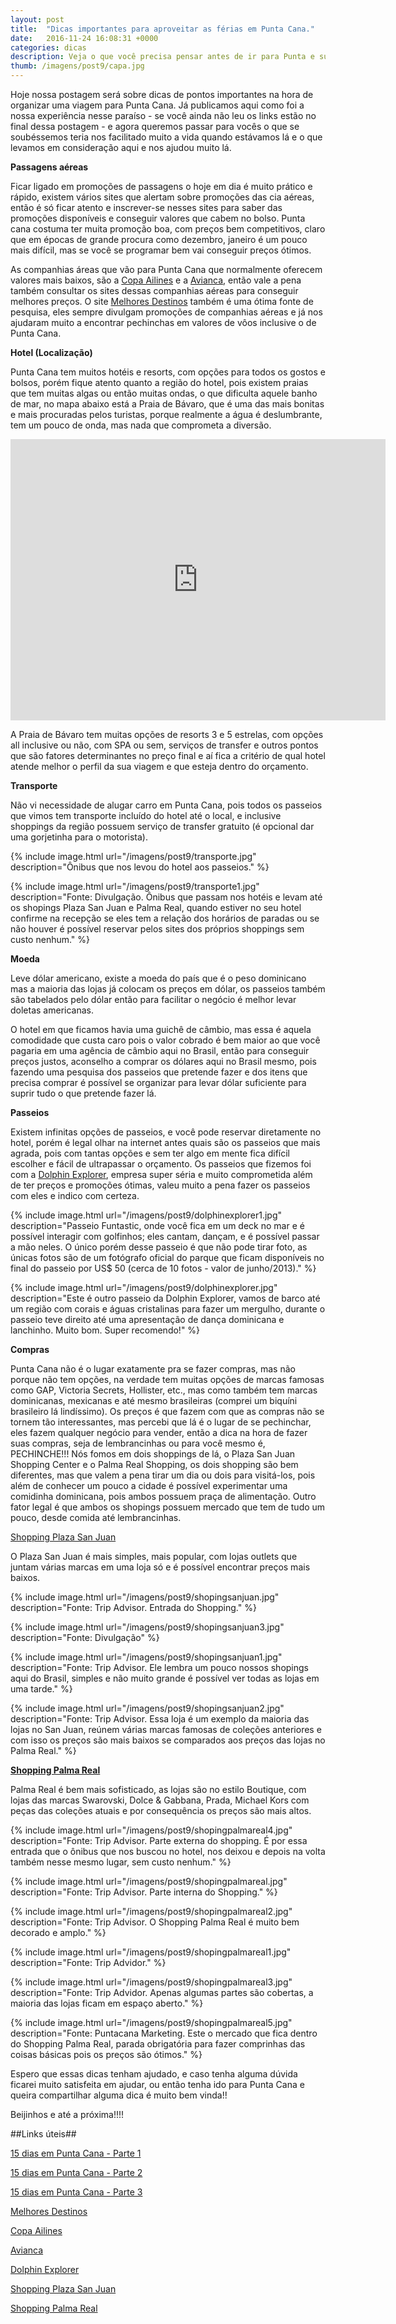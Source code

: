 ```yaml
---
layout: post
title:  "Dicas importantes para aproveitar as férias em Punta Cana."
date:   2016-11-24 16:08:31 +0000
categories: dicas
description: Veja o que você precisa pensar antes de ir para Punta e sugestões do que fazer quando chegar lá.
thumb: /imagens/post9/capa.jpg
---
```


Hoje nossa postagem será sobre dicas de pontos importantes na hora de organizar uma viagem para Punta Cana. Já publicamos  aqui como foi a nossa experiência nesse paraíso - se você ainda não leu os links estão no final dessa postagem - e agora queremos passar para vocês o que se soubéssemos teria nos facilitado muito a vida quando estávamos lá e o que levamos em consideração aqui e nos ajudou muito lá.


**Passagens aéreas** 

Ficar ligado em promoções de passagens o hoje em dia é muito prático e rápido, existem vários sites que alertam sobre promoções das cia aéreas, então é só ficar atento e inscrever-se nesses sites para saber das promoções disponíveis e conseguir valores que cabem no bolso. Punta cana costuma ter muita promoção boa, com preços bem competitivos, claro que em épocas de grande procura como dezembro, janeiro é um pouco mais difícil, mas se você se programar bem vai conseguir preços ótimos.

As companhias áreas que vão para Punta Cana que normalmente oferecem valores mais baixos, são a [Copa Ailines](https://www.copaair.com/pt/web/br) e a [Avianca](www.avianca.com.br), então vale a pena também consultar os sites dessas companhias aéreas para conseguir melhores preços. O site [Melhores Destinos](www.melhoresdestinos.com.br) também é uma ótima fonte de pesquisa, eles sempre divulgam promoções de companhias aéreas e já nos ajudaram muito a encontrar pechinchas em valores de vôos inclusive o de Punta Cana.

**Hotel (Localização)**

Punta Cana tem muitos hotéis e resorts, com opções para todos os gostos e bolsos, porém fique atento quanto a região do hotel, pois existem praias que tem muitas algas ou então muitas ondas, o que dificulta aquele banho de mar, no mapa abaixo está a Praia de Bávaro, que é uma das mais bonitas e mais procuradas pelos turistas, porque realmente a água é deslumbrante, tem um pouco de onda, mas nada que comprometa a diversão.

<iframe src="https://www.google.com/maps/embed?pb=!1m10!1m8!1m3!1d30077.59399269053!2d-68.4328275!3d18.6860277!3m2!1i1024!2i768!4f13.1!5e1!3m2!1spt-BR!2sbr!4v1480000294913" width="600" height="450" frameborder="0" style="border:0" allowfullscreen></iframe>


A Praia de Bávaro tem muitas opções de resorts 3 e 5 estrelas, com opções all inclusive ou não, com SPA ou sem, serviços de transfer e outros pontos que são fatores determinantes no preço final e aí fica a critério de qual hotel atende melhor o perfil da sua viagem e que esteja dentro do orçamento.

**Transporte** 

Não vi necessidade de alugar carro em Punta Cana, pois todos os passeios que vimos tem transporte incluído do hotel até o local, e inclusive shoppings da região possuem serviço de transfer gratuito (é opcional dar uma gorjetinha para o motorista).

{% include image.html url="/imagens/post9/transporte.jpg" description="Ônibus que nos levou do hotel aos passeios." %}

{% include image.html url="/imagens/post9/transporte1.jpg" description="Fonte: Divulgação. Ônibus que passam nos hotéis e levam até os shopings Plaza San Juan e Palma Real, quando estiver no seu hotel confirme na recepção se eles tem a relação dos horários de paradas  ou se não houver é possível reservar pelos sites dos próprios shoppings sem custo nenhum." %}

**Moeda** 

Leve dólar americano, existe a moeda do país que é o peso dominicano mas a maioria das lojas já colocam os preços em dólar, os passeios também são tabelados pelo dólar então para facilitar o negócio é melhor levar doletas americanas.

O hotel em que ficamos havia uma guichê de câmbio, mas essa é aquela comodidade que custa caro pois o valor cobrado é bem maior ao que você pagaria em uma agência de câmbio aqui no Brasil, então para conseguir preços justos, aconselho a comprar os dólares aqui no Brasil mesmo, pois fazendo uma pesquisa dos passeios que pretende fazer e dos itens que precisa comprar é possível se organizar para levar dólar suficiente para suprir tudo o que pretende fazer lá.
	
**Passeios**

Existem infinitas opções de passeios, e você pode reservar diretamente no hotel, porém é legal olhar na internet antes quais são os passeios que mais agrada, pois com tantas opções e sem ter algo em mente fica difícil escolher e fácil de ultrapassar o orçamento.
Os passeios que fizemos foi com a [Dolphin Explorer](http://dolphinexplorer.com/), empresa super séria e muito comprometida além de ter preços e promoções ótimas, valeu muito a pena fazer os passeios com eles e indico com certeza.

{% include image.html url="/imagens/post9/dolphinexplorer1.jpg" description="Passeio Funtastic, onde você fica em um deck no mar e  é possível interagir com golfinhos; eles cantam, dançam,  e é possível passar a mão neles. O único porém desse passeio é que não pode tirar foto, as únicas fotos são de um fotógrafo oficial do parque que ficam disponíveis no final do passeio por US$ 50 (cerca de 10 fotos - valor de junho/2013)." %}

{% include image.html url="/imagens/post9/dolphinexplorer.jpg" description="Este é outro passeio da Dolphin Explorer, vamos de barco até um região com corais e águas cristalinas para fazer um mergulho, durante o passeio teve direito até uma apresentação de dança dominicana e lanchinho. Muito bom. Super recomendo!" %}

**Compras**

Punta Cana não é o lugar exatamente pra se fazer compras, mas não porque não tem opções, na verdade tem muitas opções de marcas famosas como GAP, Victoria Secrets, Hollister, etc., mas como também tem marcas dominicanas, mexicanas e até mesmo brasileiras (comprei um biquíni brasileiro lá lindíssimo). Os preços é que fazem com que as compras não se tornem tão interessantes, mas percebi que lá é o lugar de se pechinchar, eles fazem qualquer negócio para vender, então a dica na hora de fazer suas compras, seja de lembrancinhas ou para você mesmo é, PECHINCHE!!! Nós fomos em dois shoppings de lá, o Plaza San Juan Shopping Center e o Palma Real Shopping, os dois shopping são bem diferentes, mas que valem a pena tirar um dia ou dois para visitá-los, pois além de conhecer um pouco a cidade é possível experimentar uma comidinha dominicana, pois ambos possuem praça de alimentação. Outro fator legal é que ambos os shopings possuem mercado que tem de tudo um pouco, desde comida até lembrancinhas.

[Shopping Plaza San Juan](http://www.sanjuanshoppingcenter.com/)

O Plaza San Juan é mais simples, mais popular, com lojas outlets que juntam várias marcas em uma loja só  e é possível encontrar preços mais baixos.

{% include image.html url="/imagens/post9/shopingsanjuan.jpg" description="Fonte: Trip Advisor. Entrada do Shopping." %}

{% include image.html url="/imagens/post9/shopingsanjuan3.jpg" description="Fonte: Divulgação" %}

{% include image.html url="/imagens/post9/shopingsanjuan1.jpg" description="Fonte: Trip Advisor. Ele lembra um pouco nossos shopings aqui do Brasil, simples e não muito grande é possível ver todas as lojas em uma tarde." %}

{% include image.html url="/imagens/post9/shopingsanjuan2.jpg" description="Fonte: Trip Advisor. Essa loja é um exemplo da maioria das lojas no San Juan, reúnem várias marcas famosas de coleções anteriores e com isso os preços são mais baixos se comparados aos preços das lojas no Palma Real." %}

[**Shopping Palma Real**](http://www.palmarealshopping.com/)

Palma Real é bem mais sofisticado, as lojas são no estilo Boutique, com lojas das marcas Swarovski, Dolce & Gabbana, Prada, Michael Kors com peças das coleções atuais e por consequência os preços são mais altos.

{% include image.html url="/imagens/post9/shopingpalmareal4.jpg" description="Fonte: Trip Advisor. Parte externa do shopping. É por essa entrada que o ônibus que nos buscou no hotel, nos deixou e depois na volta também nesse mesmo lugar, sem custo nenhum." %}

{% include image.html url="/imagens/post9/shopingpalmareal.jpg" description="Fonte: Trip Advisor. Parte interna do Shopping." %}

{% include image.html url="/imagens/post9/shopingpalmareal2.jpg" description="Fonte: Trip Advisor. O Shopping Palma Real é muito bem decorado e amplo." %}

{% include image.html url="/imagens/post9/shopingpalmareal1.jpg" description="Fonte: Trip Advidor." %}

{% include image.html url="/imagens/post9/shopingpalmareal3.jpg" description="Fonte: Trip Advidor. Apenas algumas partes são cobertas, a maioria das lojas ficam em espaço aberto." %}

{% include image.html url="/imagens/post9/shopingpalmareal5.jpg" description="Fonte: Puntacana Marketing. Este o mercado que fica dentro do Shopping Palma Real, parada obrigatória para fazer comprinhas das coisas básicas pois os preços são ótimos." %}

Espero que essas dicas tenham ajudado, e caso tenha alguma dúvida ficarei muito satisfeita em ajudar, ou então tenha ido para Punta Cana e queira compartilhar alguma dica é muito bem vinda!!

Beijinhos e até a próxima!!!!


##Links úteis##

[15 dias em Punta Cana - Parte 1](http://www.viajandonasferias.com.br/roteiros-de-viagem/15-dias-em-punta-cana-parte-1)

[15 dias em Punta Cana - Parte 2](http://www.viajandonasferias.com.br/roteiros-de-viagem/15-dias-em-punta-cana-parte-2)

[15 dias em Punta Cana - Parte 3 ](http://www.viajandonasferias.com.br/roteiros-de-viagem/15-dias-em-punta-cana-parte-3)

[Melhores Destinos](http://www.melhoresdestinos.com.br/)

[Copa Ailines](https://www.copaair.com/pt/web/br)

[Avianca](www.avianca.com.br)

[Dolphin Explorer](http://dolphinexplorer.com/)

[Shopping Plaza San Juan](http://www.sanjuanshoppingcenter.com/)

[Shopping Palma Real](http://www.palmarealshopping.com/)

